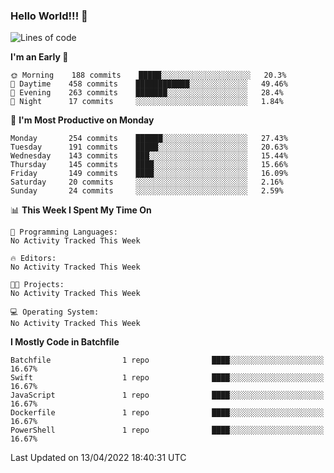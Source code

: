 ### Hello World!!! 👋

<!--
**kekotek/kekotek** is a ✨ _special_ ✨ repository because its `README.md` (this file) appears on your GitHub profile.

Here are some ideas to get you started:

- 🔭 I’m currently working on ...
- 🌱 I’m currently learning ...
- 👯 I’m looking to collaborate on ...
- 🤔 I’m looking for help with ...
- 💬 Ask me about ...
- 📫 How to reach me: ...
- 😄 Pronouns: ...
- ⚡ Fun fact: ...
-->

<!--START_SECTION:waka-->
![Lines of code](https://img.shields.io/badge/From%20Hello%20World%20I%27ve%20Written-19%20Thousand%20lines%20of%20code-blue)

**I'm an Early 🐤** 

```text
🌞 Morning    188 commits    █████░░░░░░░░░░░░░░░░░░░░   20.3% 
🌆 Daytime    458 commits    ████████████░░░░░░░░░░░░░   49.46% 
🌃 Evening    263 commits    ███████░░░░░░░░░░░░░░░░░░   28.4% 
🌙 Night      17 commits     ░░░░░░░░░░░░░░░░░░░░░░░░░   1.84%

```
📅 **I'm Most Productive on Monday** 

```text
Monday       254 commits    ██████░░░░░░░░░░░░░░░░░░░   27.43% 
Tuesday      191 commits    █████░░░░░░░░░░░░░░░░░░░░   20.63% 
Wednesday    143 commits    ███░░░░░░░░░░░░░░░░░░░░░░   15.44% 
Thursday     145 commits    ████░░░░░░░░░░░░░░░░░░░░░   15.66% 
Friday       149 commits    ████░░░░░░░░░░░░░░░░░░░░░   16.09% 
Saturday     20 commits     ░░░░░░░░░░░░░░░░░░░░░░░░░   2.16% 
Sunday       24 commits     ░░░░░░░░░░░░░░░░░░░░░░░░░   2.59%

```


📊 **This Week I Spent My Time On** 

```text
💬 Programming Languages: 
No Activity Tracked This Week

🔥 Editors: 
No Activity Tracked This Week

🐱‍💻 Projects: 
No Activity Tracked This Week

💻 Operating System: 
No Activity Tracked This Week

```

**I Mostly Code in Batchfile** 

```text
Batchfile                1 repo              ████░░░░░░░░░░░░░░░░░░░░░   16.67% 
Swift                    1 repo              ████░░░░░░░░░░░░░░░░░░░░░   16.67% 
JavaScript               1 repo              ████░░░░░░░░░░░░░░░░░░░░░   16.67% 
Dockerfile               1 repo              ████░░░░░░░░░░░░░░░░░░░░░   16.67% 
PowerShell               1 repo              ████░░░░░░░░░░░░░░░░░░░░░   16.67%

```



 Last Updated on 13/04/2022 18:40:31 UTC
<!--END_SECTION:waka-->
